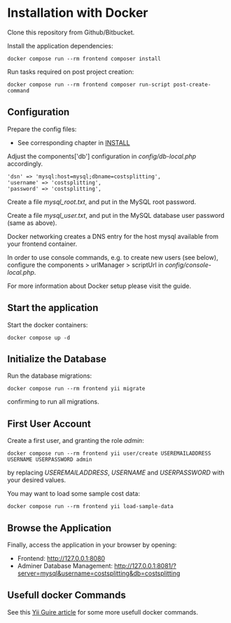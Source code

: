 Installation with Docker
========================

Clone this repository from Github/Bitbucket.

Install the application dependencies:

    docker compose run --rm frontend composer install

Run tasks required on post project creation:

    docker compose run --rm frontend composer run-script post-create-command


Configuration
-------------

Prepare the config files:

* See corresponding chapter in [INSTALL](INSTALL.md)

Adjust the components['db'] configuration in _config/db-local.php_ accordingly.

    'dsn' => 'mysql:host=mysql;dbname=costsplitting',
    'username' => 'costsplitting',
    'password' => 'costsplitting',

Create a file _mysql_root.txt_, and put in the MySQL root password.

Create a file _mysql_user.txt_, and put in the MySQL database user password (same as above).


Docker networking creates a DNS entry for the host mysql available from your frontend container.

In order to use console commands, e.g. to create new users (see below), configure the components > urlManager > scriptUrl in _config/console-local.php_.

For more information about Docker setup please visit the guide.


Start the application
---------------------

Start the docker containers:

    docker compose up -d


Initialize the Database
-----------------------

Run the database migrations:

    docker compose run --rm frontend yii migrate

confirming to run all migrations.


First User Account
------------------

Create a first user, and granting the role _admin_:

    docker compose run --rm frontend yii user/create USEREMAILADDRESS USERNAME USERPASSWORD admin

by replacing _USEREMAILADDRESS_, _USERNAME_ and _USERPASSWORD_ with your desired values.

You may want to load some sample cost data:

    docker compose run --rm frontend yii load-sample-data


Browse the Application
----------------------

Finally, access the application in your browser by opening:

* Frontend: http://127.0.0.1:8080
* Adminer Database Management: http://127.0.0.1:8081/?server=mysql&username=costsplitting&db=costsplitting


Usefull docker Commands
-----------------------

See this [Yii Guire article](https://www.yiiframework.com/doc/guide/2.0/en/tutorial-docker) for some more usefull docker commands.
